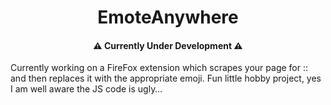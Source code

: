 <h1 align="center">EmoteAnywhere</h1>
<h4 align="center">⚠️ Currently Under Development ⚠️</h4>

Currently working on a FireFox extension which scrapes your page for :<emote>: and then replaces it with the appropriate emoji. Fun little hobby project, yes I am well aware the JS code is ugly…

